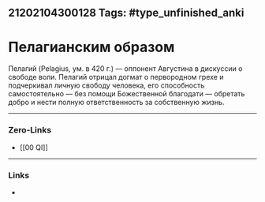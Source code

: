 21202104300128
Tags: #type_unfinished_anki
---
# Пелагианским образом

Пелагий (Pelagius, ум. в 420 г.) — оппонент Августина в дискуссии о свободе воли. Пелагий отрицал догмат о первородном грехе и подчеркивал личную свободу человека, его способность самостоятельно — без помощи Божественной благодати — обретать добро и нести полную ответственность за собственную жизнь. 

---
### Zero-Links
- [[00 QI]]
---
### Links
-